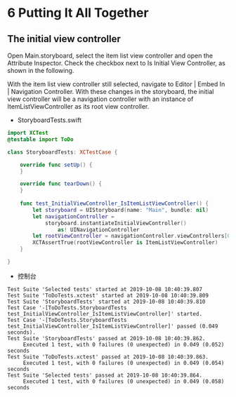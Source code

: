 # 6 Putting It All Together

## The initial view controller

Open Main.storyboard, select the item list view controller and open the AttributeInspector. Check the checkbox next to Is Initial View Controller, as shown in the following. 
With the item list view controller still selected, navigate to Editor | Embed In | Navigation Controller. With these changes in the storyboard, the initial view controller will be a navigation controller with an instance of ItemListViewController as its root view controller.

- StoryboardTests.swift
```swift
import XCTest
@testable import ToDo

class StoryboardTests: XCTestCase {

    override func setUp() {
    }

    override func tearDown() {
    }
    
    func test_InitialViewController_IsItemListViewController() {
        let storyboard = UIStoryboard(name: "Main", bundle: nil)
        let navigationController =
            storyboard.instantiateInitialViewController()
                as! UINavigationController
        let rootViewController = navigationController.viewControllers[0]
        XCTAssertTrue(rootViewController is ItemListViewController)
    }

}
```

- 控制台  
```
Test Suite 'Selected tests' started at 2019-10-08 10:40:39.807
Test Suite 'ToDoTests.xctest' started at 2019-10-08 10:40:39.809
Test Suite 'StoryboardTests' started at 2019-10-08 10:40:39.810
Test Case '-[ToDoTests.StoryboardTests test_InitialViewController_IsItemListViewController]' started.
Test Case '-[ToDoTests.StoryboardTests test_InitialViewController_IsItemListViewController]' passed (0.049 seconds).
Test Suite 'StoryboardTests' passed at 2019-10-08 10:40:39.862.
	 Executed 1 test, with 0 failures (0 unexpected) in 0.049 (0.052) seconds
Test Suite 'ToDoTests.xctest' passed at 2019-10-08 10:40:39.863.
	 Executed 1 test, with 0 failures (0 unexpected) in 0.049 (0.054) seconds
Test Suite 'Selected tests' passed at 2019-10-08 10:40:39.864.
	 Executed 1 test, with 0 failures (0 unexpected) in 0.049 (0.058) seconds
```